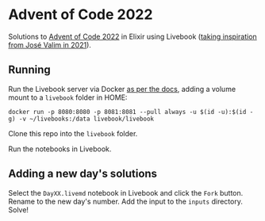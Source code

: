 # Advent of Code 2022

Solutions to [Advent of Code 2022](https://adventofcode.com/2022) in Elixir using Livebook ([taking inspiration from José Valim in 2021](https://github.com/josevalim/livebooks/tree/main/advent_of_code/2021)).

## Running

Run the Livebook server via Docker [as per the docs](https://github.com/livebook-dev/livebook#docker), adding a volume mount to a `livebook` folder in HOME:

```
docker run -p 8080:8080 -p 8081:8081 --pull always -u $(id -u):$(id -g) -v ~/livebooks:/data livebook/livebook
```

Clone this repo into the `livebook` folder.

Run the notebooks in Livebook.

## Adding a new day's solutions

Select the `DayXX.livemd` notebook in Livebook and click the `Fork` button. Rename to the new day's number. Add the input to the `inputs` directory. Solve!
